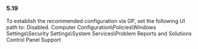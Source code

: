 ### 5.19  
To establish the recommended configuration via GP, set the following UI path to: Disabled. 
Computer Configuration\Policies\Windows Settings\Security Settings\System 
Services\Problem Reports and Solutions Control Panel Support 

